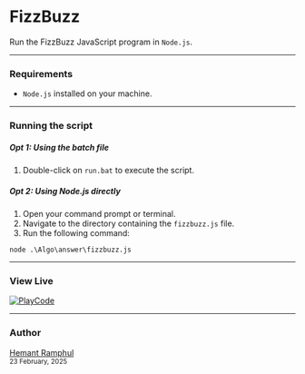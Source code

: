 # FizzBuzz

Run the FizzBuzz JavaScript program in `Node.js`.

---

### Requirements

- `Node.js` installed on your machine.

---

### Running the script

##### Opt 1: Using the batch file

1. Double-click on `run.bat` to execute the script.

##### Opt 2: Using Node.js directly

1. Open your command prompt or terminal.
2. Navigate to the directory containing the `fizzbuzz.js` file.
3. Run the following command:

```
node .\Algo\answer\fizzbuzz.js
```

---

### View Live
[![PlayCode](https://img.shields.io/badge/View%20Live-PlayCode.io-blue?style=for-the-badge&logo=javascript)](https://playcode.io/2282980)

---

### Author

[Hemant Ramphul](https://github.com/hemantramphul/)<br/>
<sup>23 February, 2025</sup>
